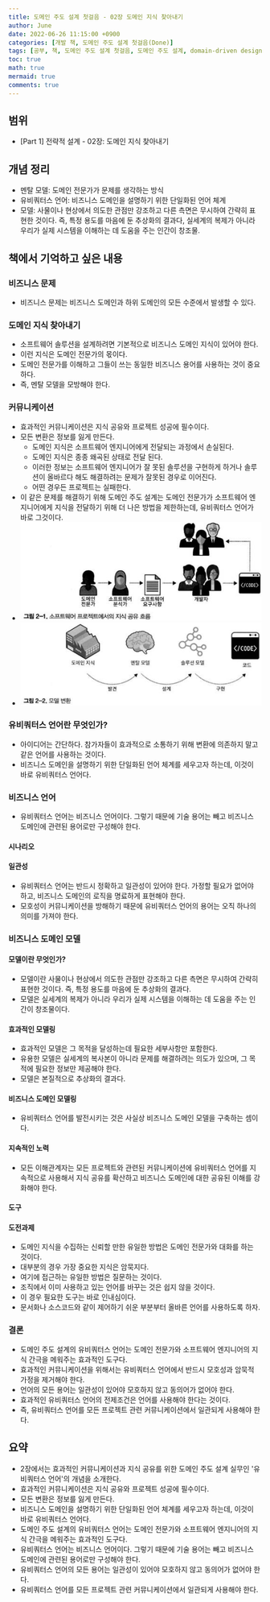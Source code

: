```yaml
---
title: 도메인 주도 설계 첫걸음 - 02장 도메인 지식 찾아내기
author: June
date: 2022-06-26 11:15:00 +0900
categories: [개발 책, 도메인 주도 설계 첫걸음(Done)]
tags: [공부, 책, 도메인 주도 설계 첫걸음, 도메인 주도 설계, domain-driven design, DDD, 도메인, 비즈니스, 아키텍처, 소프트웨어 설계]
toc: true
math: true
mermaid: true
comments: true
---
```

## 범위

- [Part 1] 전략적 설계 - 02장: 도메인 지식 찾아내기

## 개념 정리

- 멘탈 모델: 도메인 전문가가 문제를 생각하는 방식
- 유비쿼터스 언어: 비즈니스 도메인을 설명하기 위한 단일화된 언어 체계
- 모델: 사물이나 현상에서 의도한 관점만 강조하고 다른 측면은 무시하여 간략히 표현한 것이다. 즉, 특정 용도를 마음에 둔 추상화의 결과다, 실세계의 복제가 아니라 우리가 실제 시스템을 이해하는 데 도움을 주는 인간이 창조물.

## 책에서 기억하고 싶은 내용

### 비즈니스 문제

- 비즈니스 문제는 비즈니스 도메인과 하위 도메인의 모든 수준에서 발생할 수 있다.

### 도메인 지식 찾아내기

- 소프트웨어 솔루션을 설계하려면 기본적으로 비즈니스 도메인 지식이 있어야 한다.
- 이런 지식은 도메인 전문가의 몫이다.
- 도메인 전문가를 이해하고 그들이 쓰는 동일한 비즈니스 용어를 사용하는 것이 중요하다.
- 즉, 멘탈 모델을 모방해야 한다.

### 커뮤니케이션

- 효과적인 커뮤니케이션은 지식 공유와 프로젝트 성공에 필수이다.
- 모든 변환은 정보를 잃게 만든다.
  - 도메인 지식은 소프트웨어 엔지니어에게 전달되는 과정에서 손실된다.
  - 도메인 지식은 종종 왜곡된 상태로 전달 된다.
  - 이러한 정보는 소프트웨어 엔지니어가 잘 못된 솔루션을 구현하게 하거나 솔루션이 올바르다 해도 해결하려는 문제가 잘못된 경우로 이어진다.
  - 어떤 경우든 프로젝트는 실패한다.
- 이 같은 문제를 해결하기 위해 도메인 주도 설계는 도메인 전문가가 소프트웨어 엔지니어에게 지식을 전달하기 위해 더 나은 방법을 제한하는데, 유비쿼터스 언어가 바로 그것이다.
- ![그림 2-1](/posts/development-books/learning-domain-driven-design/pic-2-1.jpg)
- ![그림 2-2](/posts/development-books/learning-domain-driven-design/pic-2-2.jpg)

### 유비쿼터스 언어란 무엇인가?

- 아이디어는 간단하다. 참가자들이 효과적으로 소통하기 위해 변환에 의존하지 말고 같은 언어를 사용하는 것이다.
- 비즈니스 도메인을 설명하기 위한 단일화된 언어 체계를 세우고자 하는데, 이것이 바로 유비쿼터스 언어다.

### 비즈니스 언어

- 유비쿼터스 언어는 비즈니스 언어이다. 그렇기 때문에 기술 용어는 빼고 비즈니스 도메인에 관련된 용어로만 구성해야 한다.

#### 시나리오

#### 일관성

- 유비쿼터스 언어는 반드시 정확하고 일관성이 있어야 한다. 가정할 필요가 없어야 하고, 비즈니스 도메인의 로직을 명료하게 표현해야 한다.
- 모호성이 커뮤니케이션을 방해하기 때문에 유비쿼터스 언어의 용어는 오직 하나의 의미를 가져야 한다.

### 비즈니스 도메인 모델

#### 모델이란 무엇인가?

- 모델이란 사물이나 현상에서 의도한 관점만 강조하고 다른 측면은 무시하여 간략히 표현한 것이다. 즉, 특정 용도를 마음에 둔 추상화의 결과다.
- 모델은 실세계의 복제가 아니라 우리가 실제 시스템을 이해하는 데 도움을 주는 인간이 창조물이다.

#### 효과적인 모델링

- 효과적인 모델은 그 목적을 달성하는데 필요한 세부사항만 포함한다.
- 유용한 모델은 실세계의 복사본이 아니라 문제를 해결하려는 의도가 있으며, 그 목적에 필요한 정보만 제공해야 한다.
- 모델은 본질적으로 추상화의 결과다.

#### 비즈니스 도메인 모델링

- 유비쿼터스 언어를 발전시키는 것은 사실상 비즈니스 도메인 모델을 구축하는 셈이다.

#### 지속적인 노력

- 모든 이해관계자는 모든 프로젝트와 관련된 커뮤니케이션에 유비쿼터스 언어를 지속적으로 사용해서 지식 공유를 확산하고 비즈니스 도메인에 대한 공유된 이해를 강화해야 한다.

#### 도구

#### 도전과제

- 도메인 지식을 수집하는 신뢰할 만한 유일한 방법은 도메인 전문가와 대화를 하는 것이다.
- 대부분의 경우 가장 중요한 지식은 암묵지다.
- 여기에 접근하는 유일한 방법은 질문하는 것이다.
- 조직에서 이미 사용하고 있는 언어를 바꾸는 것은 쉽지 않을 것이다.
- 이 경우 필요한 도구는 바로 인내심이다.
- 문서화나 소스코드와 같이 제어하기 쉬운 부분부터 올바른 언어를 사용하도록 하자.

### 결론

- 도메인 주도 설계의 유비쿼터스 언어는 도메인 전문가와 소프트웨어 엔지니어의 지식 간극을 메워주는 효과적인 도구다.
- 효과적인 커뮤니케이션을 위해서는 유비쿼터스 언어에서 반드시 모호성과 암묵적 가정을 제거해야 한다.
- 언어의 모든 용어는 일관성이 있어야 모호하지 않고 동의어가 없어야 한다.
- 효과적인 유비쿼터스 언어의 전제조건은 언어를 사용해야 한다는 것이다.
- 즉, 유비쿼터스 언어를 모든 프로젝트 관련 커뮤니케이션에서 일관되게 사용해야 한다.

## 요약

- 2장에서는 효과적인 커뮤니케이션과 지식 공유를 위한 도메인 주도 설계 실무인 '유비쿼터스 언어'의 개념을 소개한다.
- 효과적인 커뮤니케이션은 지식 공유와 프로젝트 성공에 필수이다.
- 모든 변환은 정보를 잃게 만든다.
- 비즈니스 도메인을 설명하기 위한 단일화된 언어 체계를 세우고자 하는데, 이것이 바로 유비쿼터스 언어다.
- 도메인 주도 설계의 유비쿼터스 언어는 도메인 전문가와 소프트웨어 엔지니어의 지식 간극을 메워주는 효과적인 도구다.
- 유비쿼터스 언어는 비즈니스 언어이다. 그렇기 때문에 기술 용어는 빼고 비즈니스 도메인에 관련된 용어로만 구성해야 한다.
- 유비쿼터스 언어의 모든 용어는 일관성이 있어야 모호하지 않고 동의어가 없어야 한다.
- 유비쿼터스 언어를 모든 프로젝트 관련 커뮤니케이션에서 일관되게 사용해야 한다.
